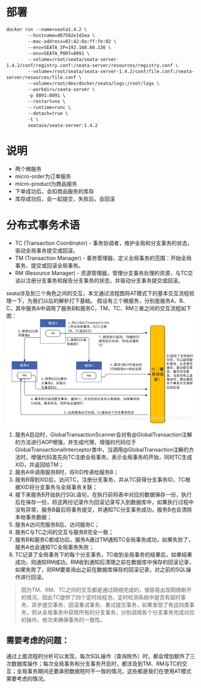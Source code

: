 # 部署
```
docker run --name=seata1.4.2 \
        --hostname=d67502e1d2ea \
        --mac-address=02:42:0a:ff:fe:02 \
        --env=SEATA_IP=192.168.60.136 \
        --env=SEATA_PORT=8091 \
        --volume=/root/seata/seata-server-1.4.2/conf/registry.conf:/seata-server/resources/registry.conf \
        --volume=/root/seata/seata-server-1.4.2/conf/file.conf:/seata-server/resources/file.conf \
        --volume=/root/dev/docker/seata/logs:/root/logs \
        --workdir=/seata-server \
        -p 8091:8091 \
        --restart=no \
        --runtime=runc \
        --detach=true \
        -t \
        seataio/seata-server:1.4.2

```
# 说明
* 两个微服务
* micro-order为订单服务
* micro-product为商品服务
* 下单成功后，会扣商品服务的库存
* 库存成功后，会一起提交，失败后，会回滚

# 分布式事务术语
* TC (Transaction Coordinator) - 事务协调者，维护全局和分支事务的状态，驱动全局事务提交或回滚。
* TM (Transaction Manager) - 事务管理器，定义全局事务的范围：开始全局事务、提交或回滚全局事务。
* RM (Resource Manager) - 资源管理器，管理分支事务处理的资源，与TC交谈以注册分支事务和报告分支事务的状态，并驱动分支事务提交或回滚。

seata涉及到三个角色之间的交互，本文通过流程图将AT模式下的基本交互流程梳理一下，为我们以后的解析打下基础。
  假设有三个微服务，分别是服务A、B、C，其中服务A中调用了服务B和服务C，TM、TC、RM三者之间的交互流程如下图：
![](./assets/seata说明-1683524377275.png)

1. 服务A启动时，GlobalTransactionScanner会对有@GlobalTransaction注解的方法进行AOP增强，并生成代理，增强的代码位于GlobalTransactionalInterceptor类中，当调用@GlobalTransaction注解的方法时，增强代码首先向TC注册全局事务，表示全局事务的开始，同时TC生成XID，并返回给TM；
2. 服务A中调用服务B时，将XID传递给服务B；
3. 服务B得到XID后，访问TC，注册分支事务，并从TC获得分支事务ID，TC根据XID将分支事务与全局事务关联；
4. 接下来服务B开始执行SQL语句，在执行前将表中对应的数据保存一份，执行后在保存一份，将这两份记录作为回滚记录写入到数据库中，如果执行过程中没有异常，服务B最后将事务提交，并通知TC分支事务成功，服务B也会清除本地事务数据；
5. 服务A访问完服务B后，访问服务C；
6. 服务C与TC之间的交互与服务B完全一致；
7. 服务B和服务C都成功后，服务A通过TM通知TC全局事务成功，如果失败了，服务A也会通知TC全局事务失败；
8. TC记录了全局事务下的每个分支事务，TC收到全局事务的结果后，如果结果成功，则通知RM成功，RM收到通知后清理之前在数据库中保存的回滚记录，如果失败了，则RM要查询出之前在数据库保存的回滚记录，对之前的SQL操作进行回滚。
> 因为TM、RM、TC之间的交互都是通过网络完成的，很容易出现网络断开的情况，因此TC提供了四个定时线程池，定时检测系统中是否有超时事务、异步提交事务、回滚重试事务、重试提交事务，如果发现了有这四类事务，则从全局事务中获取所有的分支事务，分别调用各个分支事务完成对应的操作，依次来确保事务的一致性。

## 需要考虑的问题：
通过上面流程的分析可以发现，每次SQL操作（查询除外）时，都会增加额外了三次数据库操作；每次全局事务和分支事务开启时，都涉及到TM、RM与TC的交互；全局事务期间还要承担数据短时不一致的情况，这些都是我们在使用AT模式需要考虑的情况。
